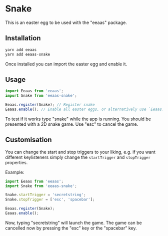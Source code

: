 # Snake

This is an easter egg to be used with the "eeaas" package.

## Installation

```javascript
yarn add eeaas
yarn add eeaas-snake
```
Once installed you can import the easter egg and enable it.

## Usage

```javascript
import Eeaas from 'eeaas';
import Snake from 'eeaas-snake';

Eeaas.register(Snake); // Register snake
Eeaas.enable(); // Enable all easter eggs, or alternatively use `Eeaas.Eggs.Snake.enable()` to only enable snake
```

To test if it works type "snake" while the app is running. You should be presented with a 2D snake game. Use "esc" to cancel the game.

## Customisation

You can change the start and stop triggers to your liking, e.g. if you want different keylisteners simply change the `startTrigger` and `stopTrigger` properties.

Example:

```javascript
import Eeaas from 'eeaas';
import Snake from 'eeaas-snake';

Snake.startTrigger = 'secretstring';
Snake.stopTrigger = ['esc', 'spacebar'];

Eeaas.register(Snake);
Eeaas.enable();
```

Now, typing "secretstring" will launch the game. The game can be cancelled now by pressing the "esc" key or the "spacebar" key.
